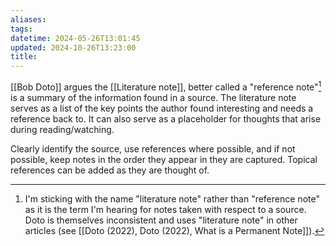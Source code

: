 ```yaml
---
aliases: 
tags: 
datetime: 2024-05-26T13:01:45
updated: 2024-10-26T13:23:00
title:
---
```

[[Bob Doto]] argues the [[Literature note]], better called a "reference note"[^1] is a summary of the information found in a source. The literature note serves as a list of the key points the author found interesting and needs a reference back to. It can also serve as a placeholder for thoughts that arise during reading/watching.

Clearly identify the source, use references where possible, and if not possible, keep notes in the order they appear in they are captured. Topical references can be added as they are thought of.

[^1]: I'm sticking with the name "literature note" rather than "reference note" as it is the term I'm hearing for notes taken with respect to a source. Doto is themselves inconsistent and uses "literature note" in other articles (see [[Doto (2022), Doto (2022), What is a Permanent Note]]). 
